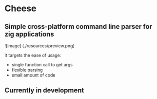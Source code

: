 # Cheese

## Simple cross-platform command line parser for zig applications

![image] (./resources/preview.png)

It targets the ease of usage: 

- single function call to get args
- flexible parsing
- small amount of code

## Currently in development
